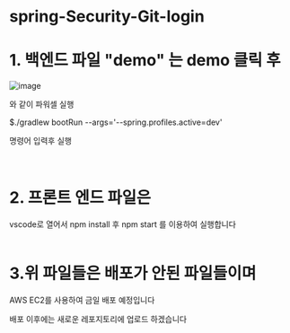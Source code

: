 # spring-Security-Git-login


<h1>1. 백엔드 파일 "demo" 는 demo 클릭 후 </h1>

![image](https://user-images.githubusercontent.com/110005222/220007687-af12cf48-194b-4de2-8535-1721dcdc696a.png)


와 같이 파워셀 실행

$./gradlew bootRun --args='--spring.profiles.active=dev'

명령어 입력후 실행 
<br>




<br>
<h1>2. 프론트 엔드 파일은</h1>
vscode로 열어서
npm install
후 
npm start 를 이용하여 실행합니다
<br>





<br>
<h1>3.위 파일들은 배포가 안된 파일들이며</h1>
AWS EC2를 사용하여 금일 배포 예정입니다

배포 이후에는 새로운 레포지토리에 업로드 하겠습니다


